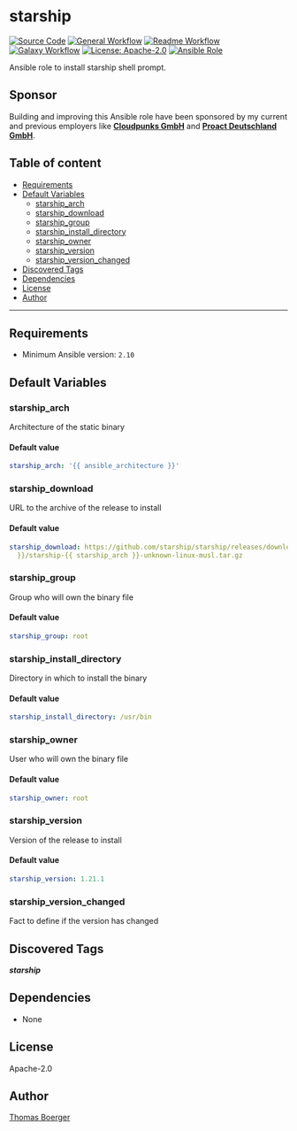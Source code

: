 # starship

[![Source Code](https://img.shields.io/badge/github-source%20code-blue?logo=github&logoColor=white)](https://github.com/rolehippie/starship)
[![General Workflow](https://github.com/rolehippie/starship/actions/workflows/general.yml/badge.svg)](https://github.com/rolehippie/starship/actions/workflows/general.yml)
[![Readme Workflow](https://github.com/rolehippie/starship/actions/workflows/docs.yml/badge.svg)](https://github.com/rolehippie/starship/actions/workflows/docs.yml)
[![Galaxy Workflow](https://github.com/rolehippie/starship/actions/workflows/galaxy.yml/badge.svg)](https://github.com/rolehippie/starship/actions/workflows/galaxy.yml)
[![License: Apache-2.0](https://img.shields.io/github/license/rolehippie/starship)](https://github.com/rolehippie/starship/blob/master/LICENSE)
[![Ansible Role](https://img.shields.io/badge/role-rolehippie.starship-blue)](https://galaxy.ansible.com/rolehippie/starship)

Ansible role to install starship shell prompt.

## Sponsor

Building and improving this Ansible role have been sponsored by my current and previous employers like **[Cloudpunks GmbH](https://cloudpunks.de)** and **[Proact Deutschland GmbH](https://www.proact.eu)**.

## Table of content

- [Requirements](#requirements)
- [Default Variables](#default-variables)
  - [starship_arch](#starship_arch)
  - [starship_download](#starship_download)
  - [starship_group](#starship_group)
  - [starship_install_directory](#starship_install_directory)
  - [starship_owner](#starship_owner)
  - [starship_version](#starship_version)
  - [starship_version_changed](#starship_version_changed)
- [Discovered Tags](#discovered-tags)
- [Dependencies](#dependencies)
- [License](#license)
- [Author](#author)

---

## Requirements

- Minimum Ansible version: `2.10`

## Default Variables

### starship_arch

Architecture of the static binary

#### Default value

```YAML
starship_arch: '{{ ansible_architecture }}'
```

### starship_download

URL to the archive of the release to install

#### Default value

```YAML
starship_download: https://github.com/starship/starship/releases/download/v{{ starship_version
  }}/starship-{{ starship_arch }}-unknown-linux-musl.tar.gz
```

### starship_group

Group who will own the binary file

#### Default value

```YAML
starship_group: root
```

### starship_install_directory

Directory in which to install the binary

#### Default value

```YAML
starship_install_directory: /usr/bin
```

### starship_owner

User who will own the binary file

#### Default value

```YAML
starship_owner: root
```

### starship_version

Version of the release to install

#### Default value

```YAML
starship_version: 1.21.1
```

### starship_version_changed

Fact to define if the version has changed

## Discovered Tags

**_starship_**


## Dependencies

- None

## License

Apache-2.0

## Author

[Thomas Boerger](https://github.com/tboerger)

